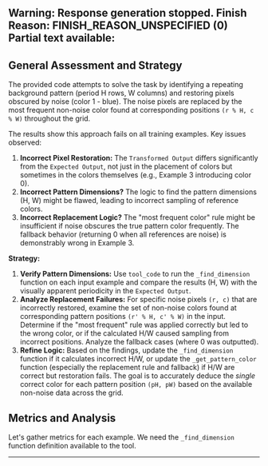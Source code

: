 Warning: Response generation stopped. Finish Reason: FINISH_REASON_UNSPECIFIED (0)
Partial text available:
---
## General Assessment and Strategy

The provided code attempts to solve the task by identifying a repeating background pattern (period H rows, W columns) and restoring pixels obscured by noise (color 1 - blue). The noise pixels are replaced by the most frequent non-noise color found at corresponding positions `(r % H, c % W)` throughout the grid.

The results show this approach fails on all training examples. Key issues observed:
1.  **Incorrect Pixel Restoration:** The `Transformed Output` differs significantly from the `Expected Output`, not just in the placement of colors but sometimes in the colors themselves (e.g., Example 3 introducing color 0).
2.  **Incorrect Pattern Dimensions?** The logic to find the pattern dimensions (H, W) might be flawed, leading to incorrect sampling of reference colors.
3.  **Incorrect Replacement Logic?** The "most frequent color" rule might be insufficient if noise obscures the true pattern color frequently. The fallback behavior (returning 0 when all references are noise) is demonstrably wrong in Example 3.

**Strategy:**
1.  **Verify Pattern Dimensions:** Use `tool_code` to run the `_find_dimension` function on each input example and compare the results (H, W) with the visually apparent periodicity in the `Expected Output`.
2.  **Analyze Replacement Failures:** For specific noise pixels `(r, c)` that are incorrectly restored, examine the set of non-noise colors found at corresponding pattern positions `(r' % H, c' % W)` in the input. Determine if the "most frequent" rule was applied correctly but led to the wrong color, or if the calculated H/W caused sampling from incorrect positions. Analyze the fallback cases (where 0 was outputted).
3.  **Refine Logic:** Based on the findings, update the `_find_dimension` function if it calculates incorrect H/W, or update the `_get_pattern_color` function (especially the replacement rule and fallback) if H/W are correct but restoration fails. The goal is to accurately deduce the *single* correct color for each pattern position `(pH, pW)` based on the available non-noise data across the grid.

## Metrics and Analysis

Let's gather metrics for each example. We need the `_find_dimension` function definition available to the tool.

---
